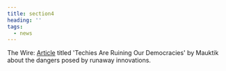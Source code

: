 ```yaml
---
title: section4
heading: ''
tags:
  - news
---
```

The Wire: [Article](https://thewire.in/tech/connectivity-social-media-miniaturisation-electronics-democracy) titled 'Techies Are Ruining Our Democracies' by Mauktik about the dangers posed by runaway innovations.
